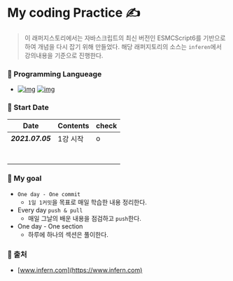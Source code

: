 # My coding Practice ✍

> 이 래퍼지스토리에서는 자바스크립트의 최신 버전인 ESMCScript6를 기반으로하여 개념을 다시 잡기 위해 만들었다. 해당 래퍼지토리의 소스는 `inferen`에서 강의내용을 기준으로 진행한다.



### 📌 Programming Langueage

-  [![img](https://camo.githubusercontent.com/65d66f7606146121eb6565a9a335a7adb916ec6e9940ee2c63b24056f104e632/68747470733a2f2f696d672e736869656c64732e696f2f62616467652f68746d6c352d4533344632363f7374796c653d666c61742d737175617265266c6f676f3d68746d6c35266c6f676f436f6c6f723d7768697465)](https://camo.githubusercontent.com/65d66f7606146121eb6565a9a335a7adb916ec6e9940ee2c63b24056f104e632/68747470733a2f2f696d672e736869656c64732e696f2f62616467652f68746d6c352d4533344632363f7374796c653d666c61742d737175617265266c6f676f3d68746d6c35266c6f676f436f6c6f723d7768697465)  [![img](https://camo.githubusercontent.com/191ebf05d804f7a2e9235f1428fb0f748930ac1d3c4890fa1232f993793ed0bf/68747470733a2f2f696d672e736869656c64732e696f2f62616467652f4a6176617363726970742d4637444631453f7374796c653d666c61742d737175617265266c6f676f3d6a617661736372697074266c6f676f436f6c6f723d7768697465)](https://camo.githubusercontent.com/191ebf05d804f7a2e9235f1428fb0f748930ac1d3c4890fa1232f993793ed0bf/68747470733a2f2f696d672e736869656c64732e696f2f62616467652f4a6176617363726970742d4637444631453f7374796c653d666c61742d737175617265266c6f676f3d6a617661736372697074266c6f676f436f6c6f723d7768697465) 



### 📌 Start Date

| Date             | Contents | check |
| ---------------- | -------- | ----- |
| ***2021.07.05*** | 1강 시작 | o     |
|                  |          |       |
|                  |          |       |
|                  |          |       |
|                  |          |       |
|                  |          |       |
|                  |          |       |
|                  |          |       |



### 📌 My goal

- `One day - One commit`
  - `1일 1커밋`을 목표로 매일 학습한 내용 정리한다.
- Every day `push & pull`
  - 매일 그날의 배운 내용을 점검하고 `push`한다.
- One day  - One section
  - 하루에 하나의 섹션은 풀이한다.



### 📌 출처

- [www.infern.com](https://www.infern.com)

  